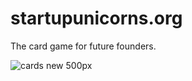 # startupunicorns.org
The card game for future founders.

![cards new 500px](https://github.com/sdesalas/startupunicorns.org/assets/534414/318867d3-9e77-4530-917f-c64c1181fea7)


